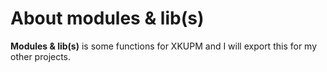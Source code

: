 # About modules & lib(s)
**Modules & lib(s)** is some functions for XKUPM and I will export this for my other projects.
